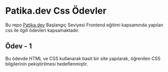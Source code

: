 # Patika.dev Css Ödevler

Bu repo [Patika.dev](https://www.patika.dev/) Başlangıç Seviyesi Frontend eğitimi kapsamında yapılan css ile ilgili ödevleri kapsamaktadır. 

## Ödev - 1

Bu ödevde HTML ve CSS kullanarak basit bir site yapılarak, öğrenilen CSS bilgilerinin pekiştirilmesi hedeflenmiştir. 




